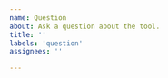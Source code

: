 ```yaml
---
name: Question
about: Ask a question about the tool.
title: ''
labels: 'question'
assignees: ''

---
```


<!-- **IMPORTANT!**
Please make sure to look for an answer to your question in our documentation and the documentation before asking a question here.

If you have a general question regarding the tool use Discord `nuxt` channel. Thanks!

Nuxt Discord: https://discord.nuxtjs.org/
-->
